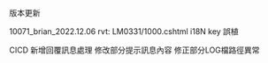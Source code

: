 版本更新

10071_brian_2022.12.06
rvt: LM0331/1000.cshtml i18N key 誤植

CICD
新增回覆訊息處理
修改部分提示訊息內容
修正部分LOG檔路徑異常
